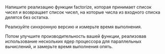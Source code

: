 Напишите реализацию функции factorize, которая принимает список чисел и возвращает список чисел, на которые числа из входного списка делятся без остатка.

Реализуйте синхронную версию и измерьте время выполнения.

Потом улучшите производительность вашей функции, реализовав использование нескольких ядер процессора для параллельных вычислений, и замерьте время выполнения опять.